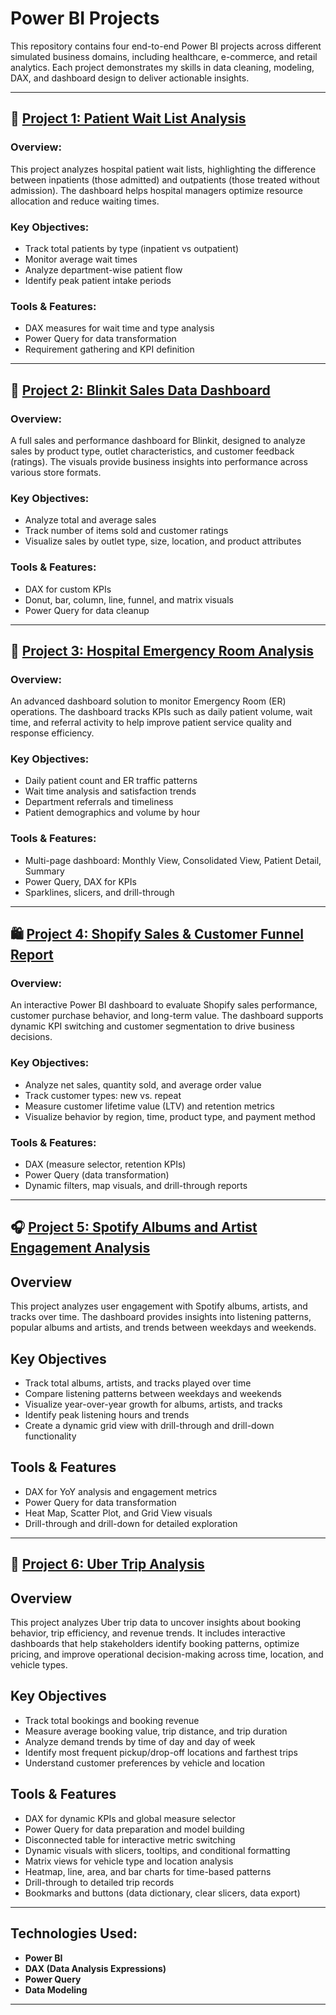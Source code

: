 # Power BI Projects 

This repository contains four end-to-end Power BI projects across different simulated business domains, including healthcare, e-commerce, and retail analytics. Each project demonstrates my skills in data cleaning, modeling, DAX, and dashboard design to deliver actionable insights.

---

## 🏥 [Project 1: Patient Wait List Analysis](https://drive.google.com/drive/folders/1YiqHQNaWqCU-B5WSF9-RrZ0LeRoNtF5Y?usp=sharing)

### Overview:
This project analyzes hospital patient wait lists, highlighting the difference between inpatients (those admitted) and outpatients (those treated without admission). The dashboard helps hospital managers optimize resource allocation and reduce waiting times.

### Key Objectives:
- Track total patients by type (inpatient vs outpatient)
- Monitor average wait times
- Analyze department-wise patient flow
- Identify peak patient intake periods

### Tools & Features:
- DAX measures for wait time and type analysis
- Power Query for data transformation
- Requirement gathering and KPI definition

---

## 🛒 [Project 2: Blinkit Sales Data Dashboard](https://drive.google.com/drive/folders/1Pu8HXJZH0rf7J8V8GgWxnUNo829jMe_e?usp=sharing)

### Overview:
A full sales and performance dashboard for Blinkit, designed to analyze sales by product type, outlet characteristics, and customer feedback (ratings). The visuals provide business insights into performance across various store formats.

### Key Objectives:
- Analyze total and average sales
- Track number of items sold and customer ratings
- Visualize sales by outlet type, size, location, and product attributes

### Tools & Features:
- DAX for custom KPIs
- Donut, bar, column, line, funnel, and matrix visuals
- Power Query for data cleanup

---

## 🏥 [Project 3: Hospital Emergency Room Analysis](https://drive.google.com/drive/folders/1kWeZxJJ8TNdSUHirpCWplzZSNFQC7krY?usp=sharing)

### Overview:
An advanced dashboard solution to monitor Emergency Room (ER) operations. The dashboard tracks KPIs such as daily patient volume, wait time, and referral activity to help improve patient service quality and response efficiency.

### Key Objectives:
- Daily patient count and ER traffic patterns
- Wait time analysis and satisfaction trends
- Department referrals and timeliness
- Patient demographics and volume by hour

### Tools & Features:
- Multi-page dashboard: Monthly View, Consolidated View, Patient Detail, Summary
- Power Query, DAX for KPIs
- Sparklines, slicers, and drill-through

---

## 🛍️ [Project 4: Shopify Sales & Customer Funnel Report](https://drive.google.com/drive/folders/1B6U180vl3cxsFm81bNterlPaD4JjjE8o?usp=sharing)

### Overview:
An interactive Power BI dashboard to evaluate Shopify sales performance, customer purchase behavior, and long-term value. The dashboard supports dynamic KPI switching and customer segmentation to drive business decisions.

### Key Objectives:
- Analyze net sales, quantity sold, and average order value
- Track customer types: new vs. repeat
- Measure customer lifetime value (LTV) and retention metrics
- Visualize behavior by region, time, product type, and payment method

### Tools & Features:
- DAX (measure selector, retention KPIs)
- Power Query (data transformation)
- Dynamic filters, map visuals, and drill-through reports

---
## 🎧 [Project 5: Spotify Albums and Artist Engagement Analysis](https://drive.google.com/drive/folders/1VY2VKGG7zDZ0MaMb4cVxGdr6LBNQyqtp?usp=sharing)

## Overview
This project analyzes user engagement with Spotify albums, artists, and tracks over time. The dashboard provides insights into listening patterns, popular albums and artists, and trends between weekdays and weekends.

## Key Objectives
- Track total albums, artists, and tracks played over time
- Compare listening patterns between weekdays and weekends
- Visualize year-over-year growth for albums, artists, and tracks
- Identify peak listening hours and trends
- Create a dynamic grid view with drill-through and drill-down functionality

## Tools & Features
- DAX for YoY analysis and engagement metrics
- Power Query for data transformation
- Heat Map, Scatter Plot, and Grid View visuals
- Drill-through and drill-down for detailed exploration
  
---
## 🚗 [Project 6: Uber Trip Analysis](https://drive.google.com/drive/folders/1TAVHzNDJygsoiygLPpu4SNv6RV3XzRqn?usp=sharing) 

## Overview 
This project analyzes Uber trip data to uncover insights about booking behavior, trip efficiency, and revenue trends. It includes interactive dashboards that help stakeholders identify booking patterns, optimize pricing, and improve operational decision-making across time, location, and vehicle types.

## Key Objectives
- Track total bookings and booking revenue  
- Measure average booking value, trip distance, and trip duration  
- Analyze demand trends by time of day and day of week  
- Identify most frequent pickup/drop-off locations and farthest trips  
- Understand customer preferences by vehicle and location  

## Tools & Features
- DAX for dynamic KPIs and global measure selector  
- Power Query for data preparation and model building  
- Disconnected table for interactive metric switching  
- Dynamic visuals with slicers, tooltips, and conditional formatting  
- Matrix views for vehicle type and location analysis  
- Heatmap, line, area, and bar charts for time-based patterns  
- Drill-through to detailed trip records  
- Bookmarks and buttons (data dictionary, clear slicers, data export)
  
---
## Technologies Used:
- **Power BI**
- **DAX (Data Analysis Expressions)**
- **Power Query**
- **Data Modeling**

---

